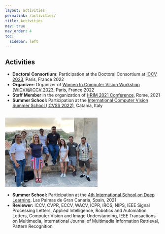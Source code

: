 ```yaml
---
layout: activities
permalink: /activities/
title: Activities
nav: true
nav_order: 4
toc:
  sidebar: left
---
```

## Activities
- **Doctoral Consortium:** Participation at the Doctoral Consortium at [ICCV 2023](https://iccv2023.thecvf.com/call.for.participation-363200-2-30-32.php), Paris, France
2022
- **Organizer:** Organizer of [Women In Computer Vision Workshop (WiCV)@ICCV 2023](https://sites.google.com/view/wicviccv2023/home), Paris, France
2022
- **Staff Member** in the organization of [I-RIM 2021 Conference](https://i-rim.it/it/conferenza-i-rim-2021/), Rome, 2021
- **Summer School:** Participation at the [International Computer Vision Summer School (ICVSS 2022)](https://iplab.dmi.unict.it/icvss2022/), Catania, Italy
<br>
<img src="/assets/img/icvss.png" alt="ek1" style="width:300px;height:auto;">

- **Summer School:** Participation at the [4th International School on Deep Learning](https://deeplearn.irdta.eu/2023su/), Las Palmas de Gran Canaria, Spain, 2021
- **Reviewer:** ICCV, CVPR, ECCV, WACV, ICPR, IROS, NIPS, IEEE Signal Processing Letters, Applied
Intelligence, Robotics and Automation Letters, Computer Vision and Image Understanding, IEEE
Transactions on Multimedia, International Journal of Multimedia Information Retrieval, Pattern
Recognition
